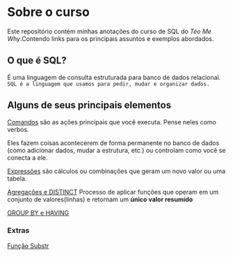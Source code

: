 # Sobre o curso
Este repositório contém minhas anotações do curso de SQL do *Téo Me Why*.Contendo links para os principais assuntos e exemplos abordados.

## O que é SQL? 
É uma linguagem de consulta estruturada para banco de dados relacional.
`SQL é a linguagem que usamos para pedir, mudar e organizar dados.`

## Alguns de seus principais elementos 

[Comandos](comandos.md)
são as ações principais que você executa. Pense neles como verbos.

Eles fazem coisas acontecerem de forma permanente no banco de dados (como adicionar dados, mudar a estrutura, etc.) ou controlam como você se conecta a ele.

[Expressões](expressoes.md)
são cálculos ou combinações que geram um novo valor ou uma tabela.

[Agregações e DISTINCT](agregacoes/README.md)
Processo de aplicar funções que operam em um conjunto de valores(linhas) e retornam um **único valor resumido**

[GROUP BY e HAVING](group_by/README.md)


### Extras

[Função Substr](funcao_subtr.md)